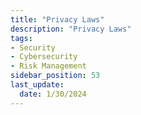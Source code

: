 ```yaml
---
title: "Privacy Laws"
description: "Privacy Laws"
tags: 
- Security
- Cybersecurity
- Risk Management
sidebar_position: 53
last_update:
  date: 1/30/2024
---
```

